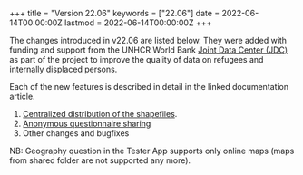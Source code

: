 +++
title = "Version 22.06"
keywords = ["22.06"]
date = 2022-06-14T00:00:00Z
lastmod = 2022-06-14T00:00:00Z
+++

The changes introduced in v22.06 are listed below. They were added with funding and support from the UNHCR World Bank [Joint Data Center (JDC)](https://www.jointdatacenter.org/) as part of the project to improve the quality of data on refugees and internally displaced persons.

Each of the new features is described in detail in the linked documentation article.

1. [Centralized distribution of the shapefiles](/headquarters/mapsmanage/shapefile-maps/).
1. [Anonymous questionnaire sharing](/questionnaire-designer/interface/anonymous-sharing/)
1. Other changes and bugfixes

NB: Geography question in the Tester App supports only online maps (maps from shared folder are not supported any more).
